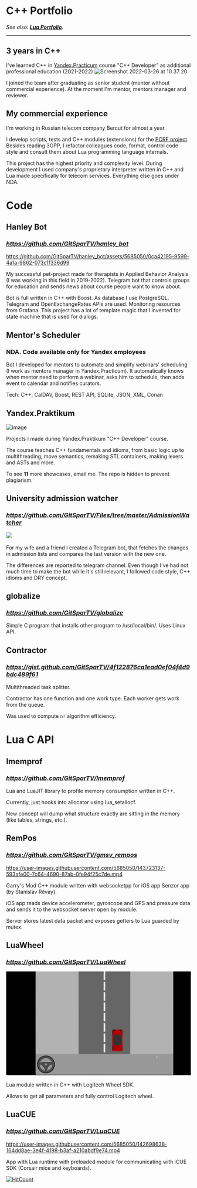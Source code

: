 # C++ Portfolio
*See also: **[Lua Portfolio](lua-portfolio.md)***.

---

## 3 years in C++

I've learned C++ in [Yandex.Practicum](https://practicum.yandex.ru/cpp/) course "C++ Developer" as additional professional education (2021-2022)
<img width="300" alt="Screenshot 2022-03-26 at 10 37 20" src="https://user-images.githubusercontent.com/5685050/160229778-e73b12d1-cef2-4619-8ab9-64e9339adf15.png">

I joined the team after graduating as senior student (mentor without commercial experience). At the moment I'm mentor, mentors manager and reviewer.

## My commercial experience

I'm working in Russian telecom company Bercut for almost a year.

I develop scripts, tests and C++ modules (extensions) for the [PCRF project](https://bercut.com/products/policy-and-charge-rule-function/). Besides reading 3GPP, I refactor colleagues code, format, control code style and consult them about Lua programming language internals.

This project has the highest priority and complexity level. During development I used company's proprietary interpreter written in C++ and Lua made specifically for telecom services. Everything else goes under NDA.

# Code

## Hanley Bot
### *https://github.com/GitSparTV/hanley_bot*

https://github.com/GitSparTV/hanley_bot/assets/5685050/0ca42195-9599-4a1a-9862-073c1f336d99

My successful pet-project made for therapists in Applied Behavior Analysis (I was working in this field in 2019-2022). Telegram bot that controls groups for education and sends news about course people want to know about.

Bot is full written in C++ with Boost. As database I use PostgreSQL. Telegram and OpenExchangeRates APIs are used. Monitoring resources from Grafana. This project has a lot of template magic that I invented for state machine that is used for dialogs.

## Mentor's Scheduler
### NDA. Code available only for Yandex employees

Bot I developed for mentors to automate and simplify webinars' scheduling (I work as mentors manager in Yandex.Practicum). It automatically knows when mentor need to perform a webinar, asks him to schedule, then adds event to calendar and notifies curators.

Tech: C++, CalDAV, Boost, REST API, SQLite, JSON, XML, Conan

## Yandex.Praktikum

![image](https://github.com/GitSparTV/GitSparTV/assets/5685050/73c4f545-9d2d-4b6b-bae0-8c9d89d821bf)

Projects I made during Yandex.Praktikum "C++ Developer" course.

The course teaches C++ fundamentals and idioms, from basic logic up to multithreading, move semantics, remaking STL containers, making lexers and ASTs and more.

To see **11** more showcases, email me. The repo is hidden to prevent plagiarism.

## University admission watcher
### *https://github.com/GitSparTV/Files/tree/master/AdmissionWatcher*

<img width="555" src="https://user-images.githubusercontent.com/5685050/204158820-5daf5d6a-02fc-464a-bb3d-6aeea535f4b4.png">

For my wife and a friend I created a Telegram bot, that fetches the changes in admission lists and compares the last version with the new one.

The differences are reported to telegram channel. Even though I've had not much time to make the bot while it's still relevant, I followed code style, C++ idioms and DRY concept.

## globalize
### *https://github.com/GitSparTV/globalize*

Simple C program that installs other program to /usr/local/bin/. Uses Linux API.

## Contractor
### *https://gist.github.com/GitSparTV/4f122876ca1ead0ef04f4d9bdc489f61*

Multithreaded task splitter.

Contractor has one function and one work type. Each worker gets work from the queue.

Was used to compute `n!` algorithm efficiency.

# Lua C API
## lmemprof
### *https://github.com/GitSparTV/lmemprof*

Lua and LuaJIT library to profile memory consumption written in C++.

Currently, just hooks into allocator using lua_setallocf.

New concept will dump what structure exactly are sitting in the memory (like tables, strings, etc.).

## RemPos
### *https://github.com/GitSparTV/gmsv_rempos*

https://user-images.githubusercontent.com/5685050/143723137-593afe00-7c64-4690-87ab-0fe94f25c7de.mp4

Garry's Mod C++ module written with websocketpp for iOS app Senzor app (by Stanislav Révay).

iOS app reads device accelerometer, gyroscope and GPS and pressure data and sends it to the websocket server open by module.

Server stores latest data packet and exposes getters to Lua guarded by mutex.

## LuaWheel
### *https://github.com/GitSparTV/LuaWheel*

<img src="https://github.com/GitSparTV/LuaWheel/raw/master/LuaWheelDemo.gif">

Lua module written in C++ with Logitech Wheel SDK.

Allows to get all parameters and fully control Logitech wheel.

## LuaCUE
### *https://github.com/GitSparTV/LuaCUE*

https://user-images.githubusercontent.com/5685050/142698638-164dd8ae-3e4f-4198-b3af-a210abdf9e74.mp4

App with Lua runtime with preloaded module for communicating with iCUE SDK (Corsair mice and keyboards).

[![HitCount](http://hits.dwyl.com/GitSparTV/cpp-portfolio.svg?style=flat)](http://hits.dwyl.com/GitSparTV/cpp-portfolio)
